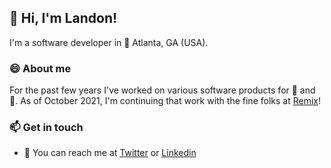 ## 👋 Hi, I'm Landon!
I'm a software developer in 🍑 Atlanta, GA (USA).

### 😄 About me 
For the past few years I've worked on various software products for 🚌 and 🚆. As of October 2021, I'm continuing that work with the fine folks at [Remix](https://www.remix.com/)!

### 📫 Get in touch
- 📧 You can reach me at [Twitter](https://twitter.com/eltiar) or [Linkedin](https://linkedin.com/in/landonreed)
